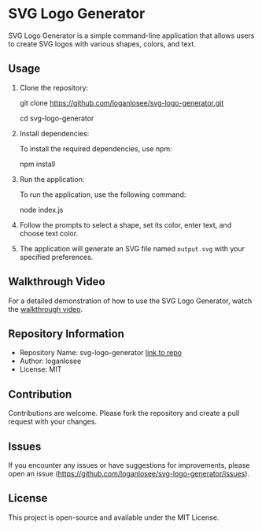 # SVG Logo Generator

SVG Logo Generator is a simple command-line application that allows users to create SVG logos with various shapes, colors, and text.

## Usage

1. Clone the repository:

   git clone https://github.com/loganlosee/svg-logo-generator.git

   cd svg-logo-generator

2. Install dependencies:

   To install the required dependencies, use npm:

   npm install

3. Run the application:

   To run the application, use the following command:

   node index.js

4. Follow the prompts to select a shape, set its color, enter text, and choose text color.

5. The application will generate an SVG file named `output.svg` with your specified preferences.

## Walkthrough Video

For a detailed demonstration of how to use the SVG Logo Generator, watch the [walkthrough video](https://drive.google.com/file/d/1HzlyyoGA8aHIFNdjTmO8LxgKEHkSIhap/view).

## Repository Information

- Repository Name: svg-logo-generator
[link to repo](https://github.com/loganlosee/svg-logo-generator)
- Author: loganlosee
- License: MIT

## Contribution

Contributions are welcome. Please fork the repository and create a pull request with your changes.

## Issues

If you encounter any issues or have suggestions for improvements, please open an issue (https://github.com/loganlosee/svg-logo-generator/issues).

## License

This project is open-source and available under the MIT License.
